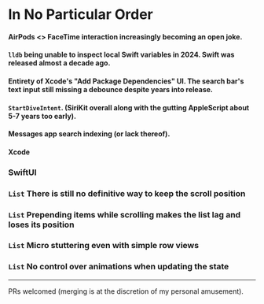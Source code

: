 # In No Particular Order 

#### AirPods <> FaceTime interaction increasingly becoming an open joke.

#### `lldb` being unable to inspect local Swift variables in 2024. Swift was released almost a decade ago.

#### Entirety of Xcode's "Add Package Dependencies" UI. The search bar's text input still missing a debounce despite years into release.

#### `StartDiveIntent`. (SiriKit overall along with the gutting AppleScript about 5-7 years too early). 

#### Messages app search indexing (or lack thereof).

#### Xcode

### SwiftUI

### `List` There is still no definitive way to keep the scroll position

### `List` Prepending items while scrolling makes the list lag and loses its position

### `List` Micro stuttering even with simple row views 

### `List` No control over animations when updating the state


---

PRs welcomed (merging is at the discretion of my personal amusement).
